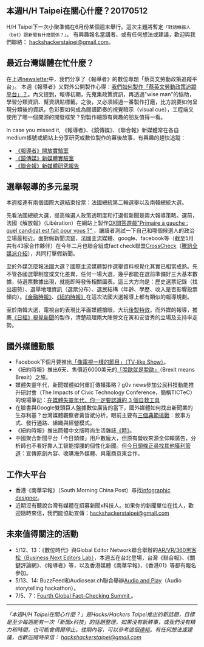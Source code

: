 ## 本週H/H Taipei在關心什麼？20170512

H/H Taipei下一次小聚準備在6月份某個週末舉行。這次主題將暫定`「對話機器人（bot）跟新聞有什麼關係？」`。
有興趣報名當講者、或有任何想法或建議，歡迎與我們聯絡： <hackshackerstaipei@gmail.com>。


## 最近台灣媒體在忙什麼？

在上週[newsletter](https://github.com/hackshackerstaipei/newsletter/blob/master/20170501.md)中，我們分享了《報導者》的數位專題「蔡英文勞動政策追蹤平台」。
本週《報導者》又對外公開製作心得：[我們如何製作「蔡英文勞動政策追蹤平台」？](https://medium.com/twreporter/%E6%88%91%E5%80%91%E5%A6%82%E4%BD%95%E8%A3%BD%E4%BD%9C-%E8%94%A1%E8%8B%B1%E6%96%87%E5%8B%9E%E5%8B%95%E6%94%BF%E7%AD%96%E8%BF%BD%E8%B9%A4%E5%B9%B3%E5%8F%B0-643a4d3dab01)。內文提到，報導初期，先蒐集政策資訊，再透過"wise man"的協助，學習分類資訊、幫資訊貼標籤。之後，又必須經過一番製作打磨，比方說要如何呈現分類後的資訊，色彩要如何成為閱讀節奏的視覺暗示（visual cue），工程端又使用了哪一個開源的開發框架？對製作細節有興趣的朋友值得一看。

In case you missed it, 《報導者》、《鏡傳媒》、《聯合報》新媒體常在各自medium帳號或網站上分享研究或數位製作的幕後故事，有興趣的趕快追蹤： 
- [《報導者》開放實驗室](https://medium.com/twreporter/)
- [《鏡傳媒》新媒體實驗室](https://medium.com/mirrormedia)
- [《聯合報》新媒體研究報告](https://udn.com/upf/newmedia/2017_data/20170508_marketing/index.html)


## 選舉報導的多元呈現

本週接連有兩個國際大選結束投票：法國總統第二輪選舉以及南韓總統大選。

先看法國總統大選，提高候選人政策透明度和打退假新聞是兩大報導策略。選前，法國《解放報》（Libération）在網站上製作[OX問答遊戲"Primaire à gauche : quel candidat est fait pour vous ?"
](http://www.liberation.fr/apps/2017/01/quel-candidat-primaire-gauche/)，讓讀者測試一下自己和哪個候選人的政治立場最相近。面對假新聞流竄，法國主流媒體、google、facebook等（截至5月共有43家合作夥伴）在今年二月也聯合組成fact check聯盟[CrossCheck](https://crosscheck.firstdraftnews.com/france-en/)（[騰訊全媒派介紹](http://mp.weixin.qq.com/s?__biz=MzA3MzQ1MzQzNA==&mid=2656922958&idx=2&sn=d5d77d6f142d259da02e09bd505db2d5&chksm=84a7175bb3d09e4d0c876de116cf6c4c7d829c74dbae4191f5c3ce430d27d55646c57baf8c9e&mpshare=1&scene=1&srcid=0512qkAMH9yhs8xDGGyom2tg#rd)），共同打擊假新聞。

至於外媒怎麼報法國大選？國際主流媒體製作選舉資料視覺化其實已相當成熟。先不管各國選舉制度或文化差異，任何一場大選，幾乎都能在選前準備好三大基本數據，待選票數據出現，就能即時發佈相關圖表。這三大方向是：歷史選票記錄（找出趨勢）、選舉地理資訊（選票分布）、選民結構（年齡、學歷、收入是否影響投票傾向）。[《金融時報》](https://www.ft.com/content/62d782d6-31a7-11e7-9555-23ef563ecf9a)、[《紐約時報》](https://www.nytimes.com/interactive/2017/05/07/world/europe/france-election-results-maps.html)在這次法國大選報導上都有類似的報導規劃。

至於南韓大選，電視台的表現比平面媒體搶眼，大玩[後製特效](http://buff.ly/2pZS3yZ)。而外媒的報導，推薦[《日經》視覺新聞](https://vdata.nikkei.com/newsgraphics/president2017-korea/)的製作，清楚疏理兩大陣營文在寅和安哲秀的立場及支持率走勢。

## 國外媒體動態

- Facebook下個月要推出[「像電視一樣的節目」（TV-like Show）](http://www.businessinsider.sg/facebook-premium-tv-shows-launch-date-and-details-revealed-2017-5/?r=US&IR=T#CUwbq2rH2qY1KXUX.97)。
- 《紐約時報》推出6天、售價近6000美元的[「脫歐就是脫歐」](https://www.theguardian.com/politics/2017/may/09/new-york-times-offers-brexit-means-brexit-guided-tour-of-london)（Brexit means Brexit）之旅。
- 媒體失靈年代，新聞媒體如何重訂傳播策略？g0v news參加公民科技動能推升研討會（The Impacts of Civic Technology Conference，簡稱TICTeC）的現場筆記：[在媒體失靈年代，你一定要認識的 3 個自救工具](https://g0v.news/2017-tictec-%E7%8F%BE%E5%A0%B4%E5%A0%B1%E5%B0%8E1-%E5%9C%A8%E5%AA%92%E9%AB%94%E5%A4%B1%E9%9D%88%E5%B9%B4%E4%BB%A3-%E4%BD%A0%E4%B8%80%E5%AE%9A%E8%A6%81%E8%AA%8D%E8%AD%98%E7%9A%84-3-%E5%80%8B%E8%87%AA%E6%95%91%E5%B7%A5%E5%85%B7-e6507509205b)
- 在臉書與Google雙頭巨人盤據數位廣告的當下，國外媒體如何找出新聞業的生存利基？台灣媒體觀察者黃哲斌分析，眼前主要有[三個典範挑戰](https://medium.com/@Puppydad/%E5%A6%82%E4%BD%95%E9%87%8D%E6%96%B0%E7%99%BC%E6%98%8E%E5%AA%92%E9%AB%94-%E4%B8%89%E5%80%8B%E5%85%B8%E7%AF%84%E6%8C%91%E6%88%B0-f295bcbe3e36)：敘事方式、發行通路、組織與經營模式。
- 《紐約時報》推出簡體中文版時尚生活雜誌[《時》](https://twitter.com/HirokoTabuchi/status/862716384807178240)。
- 中國聚合新聞平台「今日頭條」用戶數龐大，但原有營收來源全仰賴廣告，分析師也不看好靠人工智能撐腰的個性化新聞。但[今日頭條正尋找其他獲利管道](http://big5.ftchinese.com/story/001072550)：宣傳原創內容、收購海外媒體、與電商京東合作。

## 工作大平台 

- 香港《南華早報》（South Morning China Post）尋找[infographic designer](http://www.cpjobs.com/hk/job/infographic-designer-ref-cjy-ed-id-1729860)。
- 近期沒有聽說台灣有媒體在招募新聞x科技人。如果你的新聞單位在找人，歡迎隨時來信，我們能協助宣傳：<hackshackerstaipei@gmail.com>

## 未來值得關注的活動

- 5/12、13：《數位時代》與Global Editor Network聯合舉辦的[AR/VR/360黑客松（Business Next Editors Lab）](https://www.globaleditorsnetwork.org/programmes/editors-lab/business-next-editors-lab/)，本週五在台北登場，台灣《聯合報》、《關鍵評論網》、《報導者》等，以及香港媒體《南華早報》、《香港01》等都有報名參加。
- 5/13、14: BuzzFeed和Audiosear.ch聯合舉辦[Audio and Play](http://comeandplay.org/)（Audio storytelling hackathon）。
- 7/5、7：[Fourth Global Fact-Checking Summit ](http://about.poynter.org/node/102080)。

---
*「本週H/H Taipei在關心什麼？」是Hacks/Hackers Taipei推出的新話題，目標是至少每週能有一次「新聞x科技」的話題整理，如果沒有新鮮事，或我們沒有精力和時間，也可能會偶爾停止。往期內容，可以參考這個[連結](https://github.com/hackshackerstaipei/newsletter)。有任何想法或建議，也歡迎隨時來信： <hackshackerstaipei@gmail.com>*
